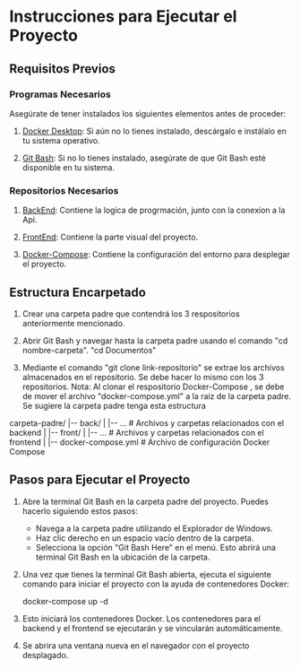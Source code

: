 # Instrucciones para Ejecutar el Proyecto 

## Requisitos Previos

### Programas Necesarios

Asegúrate de tener instalados los siguientes elementos antes de proceder:

1. [Docker Desktop](https://www.docker.com/products/docker-desktop): Si aún no lo tienes instalado, descárgalo e instálalo en tu sistema operativo.

2. [Git Bash](https://gitforwindows.org/): Si no lo tienes instalado, asegúrate de que Git Bash esté disponible en tu sistema.

### Repositorios Necesarios

1. [BackEnd](https://github.com/Sanvalencia0343/BackNewInnTech.git): Contiene la logica de progrmación, junto con la conexion a la Api.

2. [FrontEnd](https://github.com/Sanvalencia0343/FrontNewInnTech.git): Contiene la parte visual del proyecto.

3. [Docker-Compose](https://github.com/Sanvalencia0343/DockerNewInnTech.git): Contiene la configuración del entorno para desplegar el proyecto.

## Estructura Encarpetado

1. Crear una carpeta padre que contendrá los 3 respositorios anteriormente mencionado. 

2. Abrir Git Bash y navegar hasta la carpeta padre usando el comando "cd nombre-carpeta". "cd Documentos"

3. Mediante el comando "git clone link-repositorio" se extrae los archivos almacenados en el repositorio. Se debe hacer lo mismo con los 3 repositorios.
Nota: Al clonar el respositorio Docker-Compose , se debe de mover el archivo "docker-compose.yml" a la raiz de la carpeta padre. Se sugiere la carpeta padre tenga esta estructura

carpeta-padre/
|-- back/
|   |-- ...  # Archivos y carpetas relacionados con el backend
|
|-- front/
|   |-- ...  # Archivos y carpetas relacionados con el frontend
|
|-- docker-compose.yml  # Archivo de configuración Docker Compose


## Pasos para Ejecutar el Proyecto

1. Abre la terminal Git Bash en la carpeta padre del proyecto. Puedes hacerlo siguiendo estos pasos:

   - Navega a la carpeta padre utilizando el Explorador de Windows.
   - Haz clic derecho en un espacio vacío dentro de la carpeta.
   - Selecciona la opción "Git Bash Here" en el menú. Esto abrirá una terminal Git Bash en la ubicación de la carpeta.

2. Una vez que tienes la terminal Git Bash abierta, ejecuta el siguiente comando para iniciar el proyecto con la ayuda de contenedores Docker:

   docker-compose up -d

3. Esto iniciará los contenedores Docker. Los contenedores para el backend y el frontend se ejecutarán y se vincularán automáticamente.

4. Se abrira una ventana nueva en el navegador con el proyecto desplagado.
